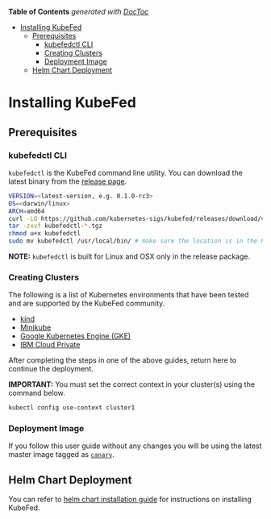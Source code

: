 <!-- START doctoc generated TOC please keep comment here to allow auto update -->
<!-- DON'T EDIT THIS SECTION, INSTEAD RE-RUN doctoc TO UPDATE -->
**Table of Contents**  *generated with [DocToc](https://github.com/thlorenz/doctoc)*

- [Installing KubeFed](#installing-kubefed)
  - [Prerequisites](#prerequisites)
    - [kubefedctl CLI](#kubefedctl-cli)
    - [Creating Clusters](#creating-clusters)
    - [Deployment Image](#deployment-image)
  - [Helm Chart Deployment](#helm-chart-deployment)

<!-- END doctoc generated TOC please keep comment here to allow auto update -->

# Installing KubeFed

## Prerequisites

### kubefedctl CLI

`kubefedctl` is the KubeFed command line utility. You can download
the latest binary from the [release page](https://github.com/kubernetes-sigs/kubefed/releases).

```bash
VERSION=<latest-version, e.g. 0.1.0-rc3>
OS=<darwin/linux>
ARCH=amd64
curl -LO https://github.com/kubernetes-sigs/kubefed/releases/download/v${VERSION}/kubefedctl-${VERSION}-${OS}-${ARCH}.tgz
tar -zxvf kubefedctl-*.tgz
chmod u+x kubefedctl
sudo mv kubefedctl /usr/local/bin/ # make sure the location is in the PATH
```

**NOTE:** `kubefedctl` is built for Linux and OSX only in the release package.

### Creating Clusters

The following is a list of Kubernetes environments that have been tested and are supported by the KubeFed community.

- [kind](./environments/kind.md)
- [Minikube](./environments/minikube.md)
- [Google Kubernetes Engine (GKE)](./environments/gke.md)
- [IBM Cloud Private](./environments/icp.md)

After completing the steps in one of the above guides, return here to continue the deployment.

**IMPORTANT:** You must set the correct context in your cluster(s) using the command below.

```bash
kubectl config use-context cluster1
```
### Deployment Image

If you follow this user guide without any changes you will be using the latest master image tagged as [`canary`](development.md#test-latest-master-changes-canary).

## Helm Chart Deployment

You can refer to [helm chart installation guide](https://github.com/kubernetes-sigs/kubefed/blob/master/charts/kubefed/README.md) for instructions on installing KubeFed.
